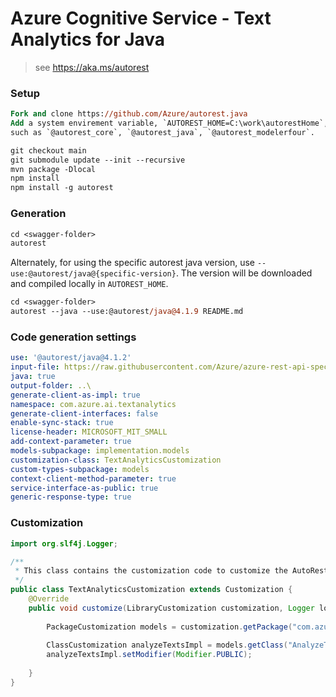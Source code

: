 # Azure Cognitive Service - Text Analytics for Java

> see https://aka.ms/autorest

### Setup
```ps
Fork and clone https://github.com/Azure/autorest.java 
Add a system envirement variable, `AUTOREST_HOME=C:\work\autorestHome`, which contains all autorest related pacakges.
such as `@autorest_core`, `@autorest_java`, `@autorest_modelerfour`. 

git checkout main
git submodule update --init --recursive
mvn package -Dlocal
npm install
npm install -g autorest
```

### Generation
```ps
cd <swagger-folder>
autorest
```

Alternately, for using the specific autorest java version, use `--use:@autorest/java@{specific-version}`. The version 
will be downloaded and compiled locally in `AUTOREST_HOME`.

```ps
cd <swagger-folder>
autorest --java --use:@autorest/java@4.1.9 README.md
```

### Code generation settings
``` yaml
use: '@autorest/java@4.1.2'
input-file: https://raw.githubusercontent.com/Azure/azure-rest-api-specs/527f6d35fb0d85c48210ca0f6f6f42814d63bd33/specification/cognitiveservices/data-plane/Language/preview/2022-10-01-preview/analyzetext.json
java: true
output-folder: ..\
generate-client-as-impl: true
namespace: com.azure.ai.textanalytics
generate-client-interfaces: false
enable-sync-stack: true
license-header: MICROSOFT_MIT_SMALL
add-context-parameter: true
models-subpackage: implementation.models
customization-class: TextAnalyticsCustomization
custom-types-subpackage: models
context-client-method-parameter: true
service-interface-as-public: true
generic-response-type: true
```

### Customization

```java
import org.slf4j.Logger;

/**
 * This class contains the customization code to customize the AutoRest generated code for TextAnalytics.
 */
public class TextAnalyticsCustomization extends Customization {
    @Override
    public void customize(LibraryCustomization customization, Logger logger) {
        
        PackageCustomization models = customization.getPackage("com.azure.ai.textanalytics.implementation.models");
        
        ClassCustomization analyzeTextsImpl = models.getClass("AnalyzeTextsImpl");
        analyzeTextsImpl.setModifier(Modifier.PUBLIC);
       
    }
}

```

